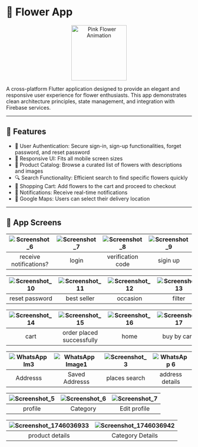 # 🌸 Flower App

<p align="center">
  <img src="https://media2.giphy.com/media/v1.Y2lkPTc5MGI3NjExbHR2ZWdhaDEwODhrcGdlc3pzZ3N4MG13NW9hdWRxMTdqbml1ZHlwYSZlcD12MV9pbnRlcm5hbF9naWZfYnlfaWQmY3Q9Zw/1300w1HkjihpIY/giphy.gif" width="150" alt="Pink Flower Animation">
</p>

A cross-platform Flutter application designed to provide an elegant and responsive user experience for flower enthusiasts. This app demonstrates clean architecture principles, state management, and integration with Firebase services.

---

## 🚀 Features

- 🔐 User Authentication: Secure sign-in, sign-up functionalities, forget password, and reset password  
- 📱 Responsive UI: Fits all mobile screen sizes  
- 🌼 Product Catalog: Browse a curated list of flowers with descriptions and images  
- 🔍 Search Functionality: Efficient search to find specific flowers quickly  
- 🛒 Shopping Cart: Add flowers to the cart and proceed to checkout  
- 🔔 Notifications: Receive real-time notifications  
- 📍 Google Maps: Users can select their delivery location  

---

## 📸 App Screens

| ![Screenshot_6](https://github.com/user-attachments/assets/2cf18918-ab5f-428f-bd53-9d9c9b5f170c) | ![Screenshot_7](https://github.com/user-attachments/assets/7c79a738-16e0-4781-8afc-9b879bf1e8f9) | ![Screenshot_8](https://github.com/user-attachments/assets/2c2206a1-6a8a-437b-a55d-61ff2854e6a5) | ![Screenshot_9](https://github.com/user-attachments/assets/3feb854b-cf4c-47b8-8659-ed64a2ba8129) |
|:--:|:--:|:--:|:--:|
| receive notifications? | login | verification code | sigin up |

| ![Screenshot_10](https://github.com/user-attachments/assets/3991611f-3469-49e0-8859-33ff3c75ec72) | ![Screenshot_11](https://github.com/user-attachments/assets/7cb827c2-1db8-48e4-9550-246e98bd4f44) | ![Screenshot_12](https://github.com/user-attachments/assets/2ab2797b-718b-4d0c-8d9e-20d77348b799) | ![Screenshot_13](https://github.com/user-attachments/assets/2f5c80a0-b466-460f-8239-1b7829a365dd) |
|:--:|:--:|:--:|:--:|
| reset password | best seller  | occasion | filter |

| ![Screenshot_14](https://github.com/user-attachments/assets/16b582fd-cac2-4094-b72e-ea08c107d0d6) | ![Screenshot_15](https://github.com/user-attachments/assets/df9ee04c-418d-4b1b-a00a-57f5a113bf69) | ![Screenshot_16](https://github.com/user-attachments/assets/472677bd-e635-44af-9ba0-a6adcdf62c81) | ![Screenshot_17](https://github.com/user-attachments/assets/de732c63-27bc-4dc5-8312-5192b3af1b7f) |
|:--:|:--:|:--:|:--:|
| cart  | order placed successfully | home | buy by card |


| ![WhatsApp Im3](https://github.com/user-attachments/assets/13ccbbe9-c8e1-40ba-93f0-7d8a0ca90e5b) | ![WhatsApp Image1](https://github.com/user-attachments/assets/c667b416-bb21-4d62-b67e-7473389078b4) | ![Screenshot_3](https://github.com/user-attachments/assets/66b850af-fbbb-40b1-a3e0-f4e99121b8ce) | ![WhatsApp 6](https://github.com/user-attachments/assets/6242f2b4-c491-4a35-b4a0-5b907619425e) |
|:--:|:--:|:--:|:--:|
| Addresss | Saved Addresss | places search | address details |

| ![Screenshot_5](https://github.com/user-attachments/assets/38f0c148-6087-462b-bb8d-429d9ccc2b2d) | ![Screenshot_6](https://github.com/user-attachments/assets/b3665f91-c256-4be8-a99e-cd92c0910cd9) | ![Screenshot_7](https://github.com/user-attachments/assets/4fa42c6c-a5bc-4175-a6f6-bd208b6c6f82) |
|:--:|:--:|:--:|
| profile | Category | Edit profile |



| ![Screenshot_1746036933](https://github.com/user-attachments/assets/4b391813-ec3d-450a-9683-a9d0e005fc09) | ![Screenshot_1746036942](https://github.com/user-attachments/assets/fa97aa6f-d262-4228-8360-8b008eef8e11) |
|:--:|:--:|
| product details | Category Details |


